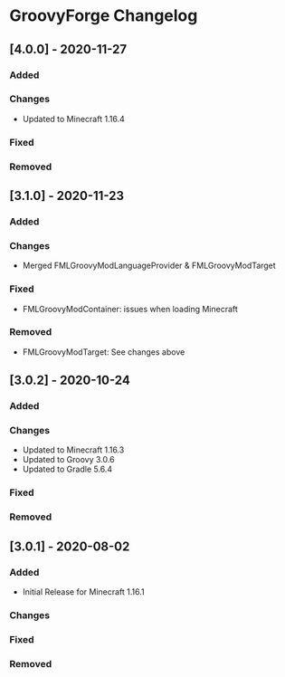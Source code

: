 # GroovyForge Changelog

## [4.0.0] - 2020-11-27
### Added
### Changes
- Updated to Minecraft 1.16.4
### Fixed
### Removed

## [3.1.0] - 2020-11-23
### Added
### Changes
- Merged FMLGroovyModLanguageProvider & FMLGroovyModTarget
### Fixed
- FMLGroovyModContainer: issues when loading Minecraft
### Removed
- FMLGroovyModTarget: See changes above

## [3.0.2] - 2020-10-24
### Added
### Changes
- Updated to Minecraft 1.16.3
- Updated to Groovy 3.0.6
- Updated to Gradle 5.6.4
### Fixed
### Removed

## [3.0.1] - 2020-08-02
### Added
- Initial Release for Minecraft 1.16.1
### Changes
### Fixed
### Removed
